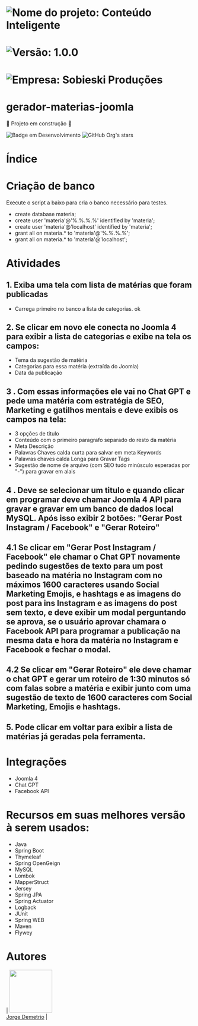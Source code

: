 # ![Nome do projeto: Conteúdo Inteligente](https://img.shields.io/badge/nome_do_projeto-Conteúdo_Inteligente-blue)
# ![Versão: 1.0.0](https://img.shields.io/badge/version-1.0.0-blue)
# ![Empresa: Sobieski Produções](https://img.shields.io/badge/empresa-sobieski_produções-blue)
# gerador-materias-joomla
:hammer: Projeto em construção :construction:


![Badge em Desenvolvimento](http://img.shields.io/static/v1?label=STATUS&message=EM%20DESENVOLVIMENTO&color=GREEN&style=for-the-badge)
![GitHub Org's stars](https://img.shields.io/github/stars/jorgedemetrio?style=social)


# Índice 




# Criação de banco
Execute o script a baixo para cria o banco necessário para testes.
-    create database materia;
-    create user 'materia'@'%.%.%.%' identified by 'materia';
-    create user 'materia'@'localhost' identified by 'materia';
-    grant all on materia.* to  'materia'@'%.%.%.%';
-    grant all on materia.* to  'materia'@'localhost';

# Atividades
## 1. Exiba uma tela com lista de matérias que foram publicadas
- Carrega primeiro no banco a lista de categorias. ok

## 2. Se clicar em novo ele conecta no Joomla 4 para exibir a lista de categorias e exibe na tela os campos: 
   - Tema da sugestão de  matéria  
   - Categorias para essa matéria (extraída do Joomla)
   - Data da publicação
   
## 3 . Com essas informações ele vai no Chat GPT e pede uma matéria com estratégia de SEO, Marketing e gatilhos mentais e deve exibis os campos na tela:
   - 3 opções de  titulo
   - Conteúdo com o primeiro paragrafo separado do resto da matéria
   - Meta Descrição
   - Palavras Chaves calda curta para salvar em meta Keywords
   -  Palavras chaves calda Longa para Gravar Tags
   - Sugestão de nome de arquivo (com SEO tudo minúsculo esperadas por "-") para gravar em alais

## 4 . Deve se selecionar um titulo e quando clicar em programar deve chamar Joomla 4 API para gravar e gravar em um banco de dados local MySQL. Após isso exibir 2 botões: "Gerar Post Instagram / Facebook" e "Gerar Roteiro"

## 4.1 Se clicar em "Gerar Post Instagram / Facebook" ele chamar o Chat GPT novamente pedindo sugestões de texto  para um post baseado na matéria no Instagram com no máximos 1600 caracteres usando Social Marketing Emojis, e hashtags e as imagens do post para ins Instagram e as imagens do post sem texto, e deve exibir um modal perguntando se aprova, se o usuário aprovar chamara o Facebook API para programar a publicação na mesma data e hora da matéria no Instagram e Facebook e fechar o modal.

## 4.2 Se clicar em "Gerar Roteiro" ele deve chamar o chat GPT e gerar um roteiro de 1:30 minutos só com falas sobre a matéria e exibir junto com uma sugestão de texto de 1600 caracteres com Social Marketing, Emojis e hashtags.

## 5. Pode clicar em voltar para exibir a lista de matérias já geradas pela ferramenta.




# Integrações
- Joomla 4
- Chat GPT
- Facebook API


# Recursos em suas melhores versão à serem usados:
- Java
- Spring Boot
- Thymeleaf
- Spring OpenGeign
- MySQL
- Lombok
- MapperStruct
- Jersey
- Spring JPA 
- Spring Actuator
- Logback 
- JUnit
- Spring WEB
- Maven
- Flywey


# Autores

| <img loading="lazy" src="https://avatars.githubusercontent.com/u/10842384?v=4" width="115" /><br/>
[Jorge Demetrio](https://github.com/jorgedemetrio) |


